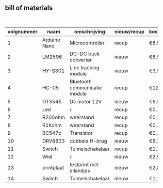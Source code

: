 ## bill of materials
<br />

|volgnummer|naam|omschrijving|nieuw/recup|kostprijs/stuk|aantal|subtotaal|
|----------|----|------------|-----------|---------|------|---------|
|         1|Arduino Nano|Microcontroller|recup|€8,95|1|€8.95|
|         2|LM2596|DC-DC buck converter|nieuw|€8,95|1|€8,95|
|         3|HY-S301|Line tracking module|nieuw|€3,50|1|€3,50|
|         4|HC-05|Bluetooth communicatie module|recup|€12,20|1|€12,20 |
|         5|OT3545|Dc motor 12V|nieuw|€6,55|2|€13,10|
|         6|Led|/|recup |€0,79|5|€3,95|
|         7|R200ohm|weerstand|recup|€0,10|7|€0,70|
|         8|R1Kohm|weerstand|recup|€0,10|3|€0,30|
|         9|BC547c|Transistor|recup|€0,11|1|€0,11|
|         10|DRV8833|dubbele H-brug|nieuw|€8,30|1|€8,30|
|         11|Switch|Tuimelschakelaar|recup|€1,10| 1|€1,10|
|         12|Wiel|/|nieuw|€2,95| 1|€2,95|
|         13|printplaat|testprint met eilandjes|nieuw|€2,84| 1|€2,84|
|         14|Switch|Tuimelschakelaar|nieuw|€1,10| 1|€1,10|
